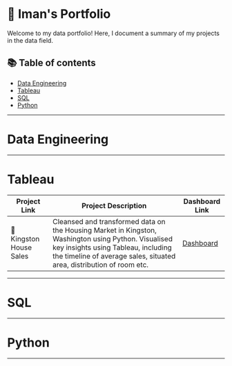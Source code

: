 # 📓 Iman's Portfolio

Welcome to my data portfolio! Here, I document a summary of my projects in the data field.


## 📚 Table of contents

- [Data Engineering](#data-engineering)
- [Tableau](#tableau)
- [SQL](#sql)
- [Python](#python)

***

# Data Engineering

***

# Tableau

| Project Link | Project Description | Dashboard Link |
|---|---|---|
| 🦄 Kingston House Sales | Cleansed and transformed data on the Housing Market in Kingston, Washington using Python. Visualised key insights using Tableau, including the timeline of average sales, situated area, distribution of room etc. | [Dashboard](https://public.tableau.com/app/profile/iman.f1527/viz/KINGSTONHouseSales/KingCountyHouseSales) |


***

# SQL


***

# Python


***
